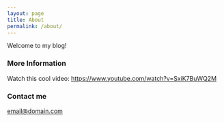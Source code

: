 ```yaml
---
layout: page
title: About
permalink: /about/
---
```


Welcome to my blog!

### More Information

Watch this cool video: https://www.youtube.com/watch?v=SxiK7BuWQ2M

### Contact me

[email@domain.com](mailto:email@domain.com)
